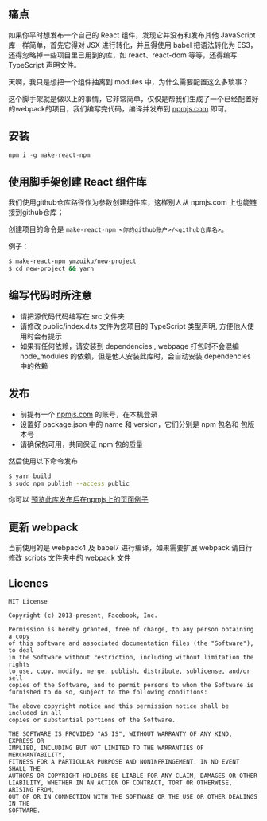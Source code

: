 ## 痛点

如果你平时想发布一个自己的 React 组件，发现它并没有和发布其他 JavaScript 库一样简单，首先它得对 JSX 进行转化，并且得使用 babel 把语法转化为 ES3，还得忽略掉一些项目里已用到的库，如 react、react-dom 等等，还得编写 TypeScript 声明文件。

天啊，我只是想把一个组件抽离到 modules 中，为什么需要配置这么多琐事？

这个脚手架就是做以上的事情，它非常简单，仅仅是帮我们生成了一个已经配置好的webpack的项目，我们编写完代码，编译并发布到 [npmjs.com](https://www.npmjs.com/) 即可。

## 安装

```js
npm i -g make-react-npm
```

## 使用脚手架创建 React 组件库

我们使用github仓库路径作为参数创建组件库，这样别人从 npmjs.com 上也能链接到github仓库；

创建项目的命令是 `make-react-npm <你的github账户>/<github仓库名>`。

例子：

```sh
$ make-react-npm ymzuiku/new-project
$ cd new-project && yarn
```

## 编写代码时所注意

- 请把源代码代码编写在 src 文件夹
- 请修改 public/index.d.ts 文件为您项目的 TypeScript 类型声明, 方便他人使用时会有提示
- 如果有任何依赖，请安装到 dependencies , webpage 打包时不会混编 node_modules 的依赖，但是他人安装此库时，会自动安装 dependencies 中的依赖

## 发布

- 前提有一个 [npmjs.com](https://www.npmjs.com/) 的账号，在本机登录
- 设置好 package.json 中的 name 和 version，它们分别是 npm 包名和 包版本号
- 请确保包可用，共同保证 npm 包的质量

然后使用以下命令发布

```sh
$ yarn build
$ sudo npm publish --access public
```

你可以 [预览此库发布后在npmjs上的页面例子](https://www.npmjs.com/package/make-react-npm)

## 更新 webpack

当前使用的是 webpack4 及 babel7 进行编译，如果需要扩展 webpack 请自行修改 scripts 文件夹中的 webpack 文件

## Licenes

```
MIT License

Copyright (c) 2013-present, Facebook, Inc.

Permission is hereby granted, free of charge, to any person obtaining a copy
of this software and associated documentation files (the "Software"), to deal
in the Software without restriction, including without limitation the rights
to use, copy, modify, merge, publish, distribute, sublicense, and/or sell
copies of the Software, and to permit persons to whom the Software is
furnished to do so, subject to the following conditions:

The above copyright notice and this permission notice shall be included in all
copies or substantial portions of the Software.

THE SOFTWARE IS PROVIDED "AS IS", WITHOUT WARRANTY OF ANY KIND, EXPRESS OR
IMPLIED, INCLUDING BUT NOT LIMITED TO THE WARRANTIES OF MERCHANTABILITY,
FITNESS FOR A PARTICULAR PURPOSE AND NONINFRINGEMENT. IN NO EVENT SHALL THE
AUTHORS OR COPYRIGHT HOLDERS BE LIABLE FOR ANY CLAIM, DAMAGES OR OTHER
LIABILITY, WHETHER IN AN ACTION OF CONTRACT, TORT OR OTHERWISE, ARISING FROM,
OUT OF OR IN CONNECTION WITH THE SOFTWARE OR THE USE OR OTHER DEALINGS IN THE
SOFTWARE.
```
